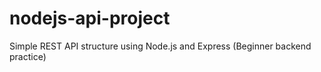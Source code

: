 # nodejs-api-project
Simple REST API structure using Node.js and Express (Beginner backend practice)
